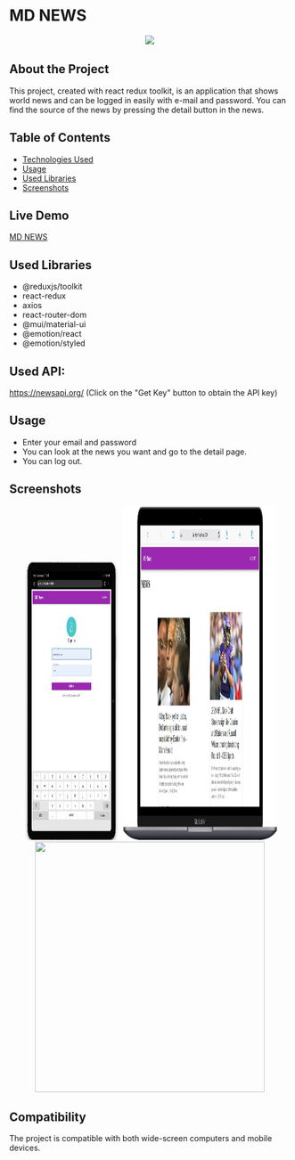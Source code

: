 # MD NEWS

<div align="center">
  <img src="./src/assets/Animation.gif" />
</div>

## About the Project

This project, created with react redux toolkit, is an application that shows world news and can be logged in easily with e-mail and password. You can find the source of the news by pressing the detail button in the news.

## Table of Contents

- [Technologies Used](#technologies-used)
- [Usage](#usage)
- [Used Libraries](#UsedLibraries)
- [Screenshots](#screenshots)

## Live Demo

[MD NEWS](https://react-redux-toolkit-work.vercel.app/login)


##  Used Libraries
- @reduxjs/toolkit
- react-redux
- axios
- react-router-dom
- @mui/material-ui
- @emotion/react
- @emotion/styled

## Used API:
https://newsapi.org/
(Click on the "Get Key" button to obtain the API key)


## Usage

- Enter your email and password
- You can look at the news you want and go to the detail page.
- You can log out.



## Screenshots

<div align="center">
  <img src="./src/assets/Screenshot_1.jpg"  width="35%" height="500" />
  <img src="./src/assets/Screenshot_2.jpg"  width="55%" height="600" />
  <img src="./src/assets/Screenshot_3.jpg"  width="90.5%" height="450" />
</div>

## Compatibility

The project is compatible with both wide-screen computers and mobile devices.